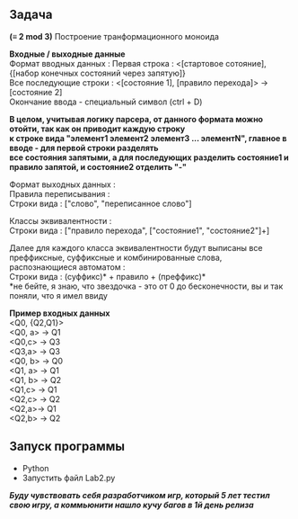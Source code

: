 Задача
---
**(≡ 2 mod 3)** Построение транформационного моноида

**Входные / выходные данные**  
Формат вводных данных :
Первая строка : <\[стартовое сотояние], {\[набор конечных состояний через запятую]}  
Все последующие строки : <\[состояние 1], \[правило перехода]> -> \[состояние 2]  
Окончание ввода - специальный символ (ctrl + D)  
  
**В целом, учитывая логику парсера, от данного формата можно отойти, так как он приводит каждую строку  
к строке вида "элемент1 элемент2 элемент3 ... элементN", главное в вводе - для первой строки разделять  
все состояния запятыми, а для последующих разделить состояние1 и правило запятой, и состояние2 отделить "-"**  
  
Формат выходных данных :  
Правила переписывания :  
Строки вида : \["слово", "переписанное слово"]  
  
Классы эквивалентности :  
Строки вида : \["правило перехода", \["состояние1", "состояние2"]+]  

Далее для каждого класса эквивалентности будут выписаны все преффиксные, суффиксные и комбинированные слова,  
распознающиеся автоматом :  
Строки вида : (суффикс)* + правило + (преффикс)*  
*не бейте, я знаю, что звездочка - это от 0 до бесконечности, вы и так поняли, что я имел ввиду  

**Пример входных данных**   
<Q0, {Q2,Q1}>  
<Q0, a> -> Q1  
<Q0,c> -> Q3  
<Q3,a> -> Q3  
<Q0, b> -> Q0  
<Q1, a> -> Q1  
<Q1, b> -> Q2  
<Q1,c> -> Q1  
<Q2,c> -> Q2  
<Q2,a>-> Q1  
<Q2,b> -> Q2  
  
Запуск программы  
---
+ Python
+ Запустить файл Lab2.py  
    
***Буду чувствовать себя разработчиком игр, который 5 лет тестил свою игру, а коммьюнити нашло кучу багов в 1й день релиза***
